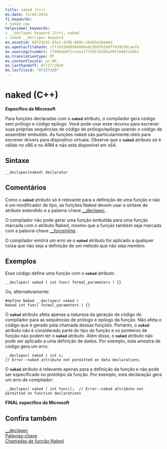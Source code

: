 ```yaml
---
title: naked (C++)
ms.date: 11/04/2016
f1_keywords:
- naked_cpp
helpviewer_keywords:
- __declspec keyword [C++], naked
- naked __declspec keyword
ms.assetid: 69723241-05e1-439b-868e-20a83a16ab6d
ms.openlocfilehash: cff2455608966886e9c5b07039dff439538caefe
ms.sourcegitcommit: 1f009ab0f2cc4a177f2d1353d5a38f164612bdb1
ms.translationtype: MT
ms.contentlocale: pt-BR
ms.lasthandoff: 07/27/2020
ms.locfileid: "87227329"
---
```

# <a name="naked-c"></a>naked (C++)

**Específico da Microsoft**

Para funções declaradas com o **`naked`** atributo, o compilador gera código sem prólogo e código epílogo. Você pode usar esse recurso para escrever suas próprias sequências de código de prólogo/epílogo usando o código de assembler embutido. As funções naked são particularmente úteis para escrever drivers para dispositivo virtuais.  Observe que o **`naked`** atributo só é válido no x86 e no ARM e não está disponível em x64.

## <a name="syntax"></a>Sintaxe

```
__declspec(naked) declarator
```

## <a name="remarks"></a>Comentários

Como o **`naked`** atributo só é relevante para a definição de uma função e não é um modificador de tipo, as funções Naked devem usar a sintaxe de atributo estendido e a palavra-chave [__declspec](../cpp/declspec.md) .

O compilador não pode gerar uma função embutida para uma função marcada com o atributo Naked, mesmo que a função também seja marcada com a palavra-chave [__forceinline](inline-functions-cpp.md) .

O compilador emitirá um erro se o **`naked`** atributo for aplicado a qualquer coisa que não seja a definição de um método que não seja membro.

## <a name="examples"></a>Exemplos

Esse código define uma função com o **`naked`** atributo:

```
__declspec( naked ) int func( formal_parameters ) {}
```

Ou, alternativamente:

```
#define Naked __declspec( naked )
Naked int func( formal_parameters ) {}
```

O **`naked`** atributo afeta apenas a natureza da geração de código do compilador para as sequências de prólogo e epílogo da função. Não afeta o código que é gerado pela chamada dessas funções. Portanto, o **`naked`** atributo não é considerado parte do tipo da função e os ponteiros de função não podem ter o **`naked`** atributo. Além disso, o **`naked`** atributo não pode ser aplicado a uma definição de dados. Por exemplo, esta amostra de código gera um erro:

```
__declspec( naked ) int i;
// Error--naked attribute not permitted on data declarations.
```

O **`naked`** atributo é relevante apenas para a definição da função e não pode ser especificado no protótipo da função. Por exemplo, esta declaração gera um erro de compilador:

```
__declspec( naked ) int func();  // Error--naked attribute not permitted on function declarations
```

**FINAL específico da Microsoft**

## <a name="see-also"></a>Confira também

[__declspec](../cpp/declspec.md)<br/>
[Palavras-chave](../cpp/keywords-cpp.md)<br/>
[Chamadas de função Naked](../cpp/naked-function-calls.md)
